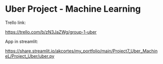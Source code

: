 # Uber Project - Machine Learning

Trello link:

https://trello.com/b/zN3JaZWg/group-1-uber


App in streamlit:

https://share.streamlit.io/akcortes/my_portfolio/main/Project7_Uber_MachineL/Project_Uber/uber.py
